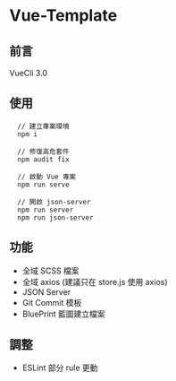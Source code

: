 # Vue-Template

## 前言
VueCli 3.0

## 使用
```
  // 建立專案環境
  npm i 

  // 修復高危套件
  npm audit fix
  
  // 啟動 Vue 專案
  npm run serve
  
  // 開啟 json-server
  npm run server
  npm run json-server
```

## 功能
- 全域 SCSS 檔案
- 全域 axios (建議只在 store.js 使用 axios)
- JSON Server
- Git Commit 模板
- BluePrint 藍圖建立檔案

## 調整
- ESLint 部分 rule 更動